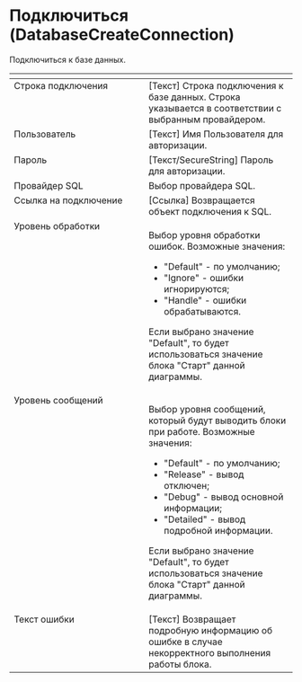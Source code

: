 # Подключиться (DatabaseCreateConnection)

Подключиться к базе данных.

<table data-header-hidden><thead><tr><th width="321.33331298828125" valign="top"></th><th width="320.21661376953125" valign="top"></th></tr></thead><tbody><tr><td valign="top">Строка подключения</td><td valign="top">[Текст] Строка подключения к базе данных. Строка указывается в соответствии с выбранным провайдером.</td></tr><tr><td valign="top">Пользователь</td><td valign="top">[Текст] Имя Пользователя для авторизации.</td></tr><tr><td valign="top">Пароль</td><td valign="top">[Текст/SecureString] Пароль для авторизации.</td></tr><tr><td valign="top">Провайдер SQL</td><td valign="top">Выбор провайдера SQL.</td></tr><tr><td valign="top">Ссылка на подключение</td><td valign="top">[Ссылка] Возвращается объект подключения к SQL.</td></tr><tr><td valign="top">Уровень обработки</td><td valign="top"><p>Выбор уровня обработки ошибок. Возможные значения: </p><ul><li>"Default" - по умолчанию; </li><li>"Ignore" - ошибки игнорируются; </li><li>"Handle" - ошибки обрабатываются. </li></ul><p>Если выбрано значение "Default", то будет использоваться значение блока "Старт" данной диаграммы.</p></td></tr><tr><td valign="top">Уровень сообщений</td><td valign="top"><p>Выбор уровня сообщений, который будут выводить блоки при работе. Возможные значения: </p><ul><li>"Default" - по умолчанию; </li><li>"Release" - вывод отключен; </li><li>"Debug" - вывод основной информации; </li><li>"Detailed" - вывод подробной информации. </li></ul><p>Если выбрано значение "Default", то будет использоваться значение блока "Старт" данной диаграммы.</p></td></tr><tr><td valign="top">Текст ошибки</td><td valign="top">[Текст] Возвращает подробную информацию об ошибке в случае некорректного выполнения работы блока.</td></tr></tbody></table>
